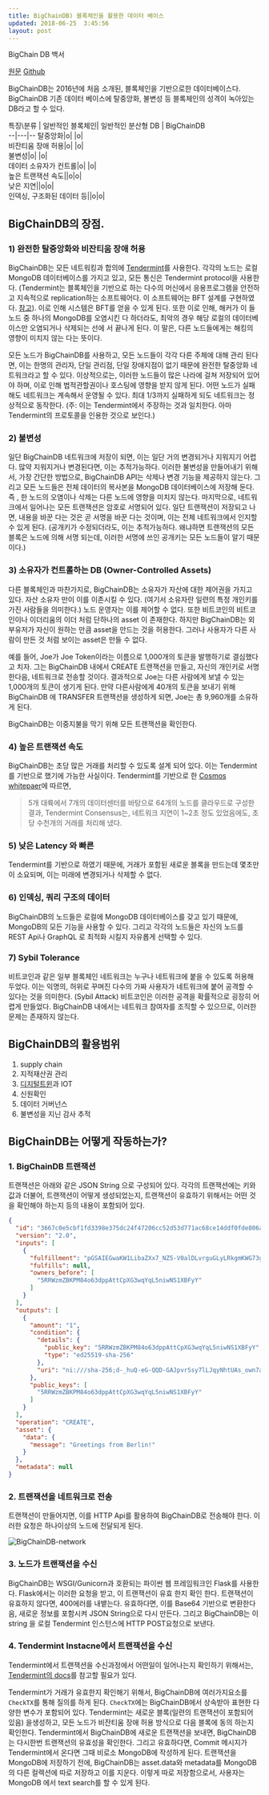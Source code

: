 ```yaml
---
title: BigChainDB) 블록체인을 활용한 데이터 베이스
updated: 2018-06-25  3:45:56
layout: post
---
```


BigChain DB 백서

[원문](https://www.bigchaindb.com/whitepaper/bigchaindb-whitepaper.pdf)
[Github](https://github.com/bigchaindb/bigchaindb)

BigChainDB는 2016년에 처음 소개된, 블록체인을 기반으로한 데이터베이스다. BigChainDB 기존 데이터 베이스에 탈중앙화, 불변성 등 블록체인의 성격이 녹아있는 DB라고 할 수 있다.


특징\분류 | 일반적인 블록체인| 일반적인 분산형 DB | BigChainDB  
--|---|--
탈중앙화|o| |o|  
비잔티움 장애 허용|o| |o|  
불변성|o| |o|  
데이터 소유자가 컨트롤|o| |o|  
높은 트랜잭션 속도||o|o|  
낮은 지연||o|o|    
인덱싱, 구조화된 데이터 등||o|o|    

## BigChainDB의 장점.

### 1) 완전한 탈중앙화와 비잔티움 장애 허용

BigChainDB는 모든 네트워킹과 합의에 [Tendermint](https://Tendermint.com/)를 사용한다. 각각의 노드는 로컬 MongoDB 데이터베이스를 가지고 있고, 모든 통신은 Tendermint protocol을 사용한다. (Tendermint는 블록체인을 기반으로 하는 다수의 머신에서 응용프로그램을 안전하고 지속적으로 replication하는 소프트웨어다. 이 소프트웨어는 BFT 설계를 구현하였다. [참고](https://Tendermint.readthedocs.io/en/master/introduction.html)). 이로 인해 시스템은 BFT를 얻을 수 있게 된다. 또한 이로 인해, 해커가 이 들 노드 중 하나의 MongoDB를 오염시킨 다 하더라도, 최악의 경우 해당 로컬의 데이터베이스만 오염되거나 삭제되는 선에 서 끝나게 된다. 이 말은, 다른 노드들에게는 해킹의 영향이 미치지 않는 다는 뜻이다.

모든 노드가 BigChainDB를 사용하고, 모든 노드들이 각각 다른 주체에 대해 관리 된다면, 이는 한명의 관리자, 단일 관리점, 단일 장애지점이 없기 때문에 완전한 탈중앙화 네트워크라고 할 수 있다. 이상적으로는, 이러한 노드들이 많은 나라에 걸쳐 저장되어 있어야 하며, 이로 인해 법적관할권이나 호스팅에 영향을 받지 않게 된다. 어떤 노드가 실패해도 네트워크는 계속해서 운영될 수 있다. 최대 1/3까지 실패하게 되도 네트워크는 정상적으로 동작한다. (주: 이는 Tendermint에서 주장하는 것과 일치한다. 아마 Tendermint의 프로토콜을 인용한 것으로 보인다.)

### 2) 불변성

일단 BigChainDB 네트워크에 저장이 되면, 이는 일단 거의 변경되거나 지워지기 어렵다. 많약 지워지거나 변경된다면, 이는 추적가능하다. 이러한 불변성을 만들어내기 위해서, 가장 간단한 방법으로, BigChainDB API는 삭제나 변경 기능을 제공하지 않는다. 그리고 모든 노드들은 전체 데이터의 복사본을 MongoDB 데이터베이스에 저장해 둔다. 즉 , 한 노드의 오염이나 삭제는 다른 노드에 영향을 미치지 않는다. 마지막으로, 네트워크에서 일어나는 모든 트랜잭션은 암호로 서명되어 있다. 일단 트랜잭션이 저장되고 나면, 내용을 바꾼 다는 것은 곧 서명을 바꾼 다는 것이며, 이는 전체 네트워크에서 인지할 수 있게 된다. (공개키가 수정되더라도, 이는 추적가능하다. 왜냐하면 트랜잭션의 모든 블록은 노드에 의해 서명 되는데, 이러한 서명에 쓰인 공개키는 모든 노드들이 알기 때문이다.)

### 3) 소유자가 컨트롤하는 DB (Owner-Controlled Assets)

다른 블록체인과 마찬가지로, BigChainDB는 소유자가 자산에 대한 제어권을 가지고 있다. 자산 소유자 만이 이를 이존시킬 수 있다. (여기서 소유자란 일련의 특정 개인키를 가진 사람들을 의미한다.) 노드 운영자는 이를 제어할 수 없다. 또한 비트코인의 비트코인이나 이더리움의 이더 처럼 단하나의 asset 이 존재한다. 하지만 BigChainDB는 외부유저가 자신이 원하는 만큼 asset을 만드는 것을 허용한다. 그러나 사용자가 다른 사람이 만든 것 처럼 보이는 asset은 만들 수 없다.

예를 들어, Joe가 Joe Token이라는 이름으로 1,000개의 토큰을 발행하기로 결심했다고 치자. 그는 BigChainDB 내에서 CREATE 트랜잭션을 만들고, 자신의 개인키로 서명한다음, 네트워크로 전송할 것이다. 결과적으로 Joe는 다른 사람에게 보낼 수 있는 1,000개의 토큰이 생기게 된다. 만약 다른사람에게 40개의 토큰을 보내기 위해 BigChainDB 에 TRANSFER 트랜잭션을 생성하게 되면, Joe는 총 9,960개를 소유하게 된다.

BigChainDB는 이중지불을 막기 위해 모든 트랜잭션을 확인한다.


### 4) 높은 트랜잭션 속도

BigChainDB는 초당 많은 거래를 처리할 수 있도록 설계 되어 있다. 이는 Tendermint를 기반으로 했기에 가능한 사실이다. Tendermint를 기반으로 한 [Cosmos whitepaer](https://cosmos.network/resources/whitepaper)에 따르면,

> 5개 대륙에서 7개의 데이터센터를 바탕으로 64개의 노드를 클라우드로 구성한 결과, Tendermint Consensus는, 네트워크 지연이 1~2초 정도 있었음에도, 초당 수천개의 거래를 처리해 냈다.


### 5) 낮은 Latency 와 빠른

Tendermint를 기반으로 하였기 때문에, 거래가 포함된 새로운 블록을 만드는데 몇초만이 소요되며, 이는 미래에 변경되거나 삭제할 수 없다.

### 6) 인덱싱, 쿼리 구조의 데이터

BigChainDB의 노드들은 로컬에 MongoDB 데이터베이스를 갖고 있기 때문에, MongoDB의 모든 기능을 사용할 수 있다. 그리고 각각의 노드들은 자신의 노드를 REST Api나 GraphQL 로 최적화 시킬지 자유롭게 선택할 수 있다.

### 7) Sybil Tolerance

비트코인과 같은 일부 블록체인 네트워크는 누구나 네트워크에 붙을 수 있도록 허용해 두었다. 이는 익명의, 허위로 꾸며진 다수의 가짜 사용자가 네트워크에 붙어 공격할 수 있다는 것을 의미한다. (Sybil Attack) 비트코인은 이러한 공격을 확률적으로 굉장히 어렵게 만들었다. BigChainDB 내에서는 네트워크 참여자를 조직할 수 있으므로, 이러한 문제는 존재하지 않는다.


## BigChainDB의 활용범위

1. supply chain
2. 지적재산권 관리
3. [디지털트윈](http://www.itworld.co.kr/news/108997)과 IOT
4. 신원확인
5. 데이터 거버넌스
6. 불변성을 지닌 감사 추적


## BigChainDB는 어떻게 작동하는가?

### 1. BigChainDB 트랜잭션

트랜잭션은 아래와 같은 JSON String 으로 구성되어 있다. 각각의 트랜잭션에는 키와 값과 더불어, 트랜잭션이 어떻게 생성되었는지, 트랜잭션이 유효하기 위해서는 어떤 것을 확인해야 하는지 등의 내용이 포함되어 있다.  

~~~ json
{
  "id": "3667c0e5cbf1fd3398e375dc24f47206cc52d53d771ac68ce14ddf0fde806a1c",
  "version": "2.0",
  "inputs": [
    {
      "fulfillment": "pGSAIEGwaKW1LibaZXx7_NZ5-V0alDLvrguGLyLRkgmKWG73gUBJ2Wpnab0Y-4i-kSGFa_VxxYCcctpT8D6s4uTGOOF-hVR2VbbxS35NiDrwUJXYCHSH2IALYUUZ6529Qbe2g4G",
      "fulfills": null,
      "owners_before": [
        "5RRWzmZBKPM84o63dppAttCpXG3wqYqL5niwNS1XBFyY"
      ]
    }
  ],
  "outputs": [
    {
      "amount": "1",
      "condition": {
        "details": {
          "public_key": "5RRWzmZBKPM84o63dppAttCpXG3wqYqL5niwNS1XBFyY",
          "type": "ed25519-sha-256"
        },
        "uri": "ni:///sha-256;d-_huQ-eG-QQD-GAJpvrSsy7lLJqyNhtUAs_own7aTY?fpt=ed25519-sha-256&cost=131072"
      },
      "public_keys": [
        "5RRWzmZBKPM84o63dppAttCpXG3wqYqL5niwNS1XBFyY"
      ]
    }
  ],
  "operation": "CREATE",
  "asset": {
    "data": {
      "message": "Greetings from Berlin!"
    }
  },
  "metadata": null
}
~~~

### 2. 트랜잭션을 네트워크로 전송

트랜잭션이 만들어지면, 이를 HTTP Api를 활용하여 BigChainDB로 전송해야 한다. 이러한 요청은 하나이상의 노드에 전달되게 된다.

![BigChainDB-network](/images/2018/06/bigchaindb-network.png)


### 3. 노드가 트랜잭션을 수신

BigChainDB는 WSGI/Gunicorn과 호환되는 파이썬 웹 프레임워크인 Flask를 사용한다. Flask에서는 이러한 요청을 받고, 이 트랜잭션이 유효 한지 확인 한다. 트랜잭션이 유효하지 않다면, 400에러를 내뱉는다. 유효하다면, 이를 Base64 기반으로 변환한다음, 새로운 정보를 포함시켜 JSON String으로 다시 만든다. 그리고 BigChainDB는 이 string 을 로컬 Tendermint 인스턴스에 HTTP POST요청으로 보낸다.

### 4. Tendermint Instacne에서 트랜잭션을 수신

Tendermint에서 트랜잭션을 수신과정에서 어떤일이 일어나는지 확인하기 위해서는, [Tendermint의 docs](http://Tendermint.readthedocs.io/projects/tools/en/master/using-tendermint.html#broadcast-api)를 참고할 필요가 있다.

Tendermint가 거래가 유효한지 확인해기 위해서, BigChainDB에 여러가지요소를 `CheckTX`를 통해 질의를 하게 된다. `CheckTX`에는 BigChainDB에서 상속받아 표현한 다양한 변수가 포함되어 있다. Tendermint는 새로운 블록(일련의 트랜잭션이 포함되어 있음) 을생성하고, 모든 노드가 비잔티움 장애 허용 방식으로 다음 블록에 동의 하는지 확인한다. Tendermint에서  BigChainDB에 새로운 트랜잭션을 보내면, BigChainDB는 다시한번 트랜잭션의 유효성을 확인한다. 그리고 유효하다면, Commit 메시지가 Tendermint에서 온다면 그때 비로소 MongoDB에 작성하게 된다. 트랜잭션을 MongoDB에 저장하기 전에, BigChainDB는 asset.data와 metadata를 MongoDB의 다른 컬렉션에 따로 저장하고 이를 지운다. 이렇게 따로 저장함으로서, 사용자는 MongoDB 에서 text search를 할 수 있게 된다.
